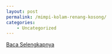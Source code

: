 ```yaml
---
layout: post
permalink: /mimpi-kolam-renang-kosong/
categories:
    - Uncategorized
---
```


[Baca Selengkapnya](/08)